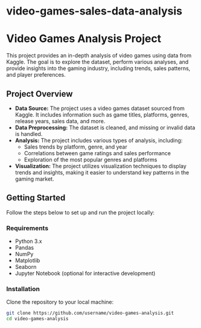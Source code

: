 # video-games-sales-data-analysis
# Video Games Analysis Project

This project provides an in-depth analysis of video games using data from Kaggle. The goal is to explore the dataset, perform various analyses, and provide insights into the gaming industry, including trends, sales patterns, and player preferences.

## Project Overview

- **Data Source:** The project uses a video games dataset sourced from Kaggle. It includes information such as game titles, platforms, genres, release years, sales data, and more.
- **Data Preprocessing:** The dataset is cleaned, and missing or invalid data is handled.
- **Analysis:** The project includes various types of analysis, including:
  - Sales trends by platform, genre, and year
  - Correlations between game ratings and sales performance
  - Exploration of the most popular genres and platforms
- **Visualization:** The project utilizes visualization techniques to display trends and insights, making it easier to understand key patterns in the gaming market.

## Getting Started

Follow the steps below to set up and run the project locally:

### Requirements

- Python 3.x
- Pandas
- NumPy
- Matplotlib
- Seaborn
- Jupyter Notebook (optional for interactive development)

### Installation

Clone the repository to your local machine:

```bash
git clone https://github.com/username/video-games-analysis.git
cd video-games-analysis
